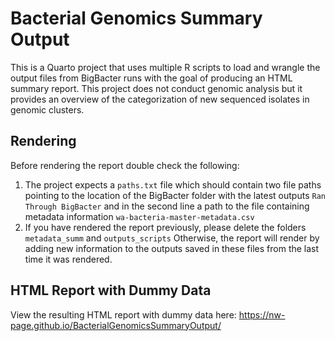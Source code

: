 # Bacterial Genomics Summary Output

This is a Quarto project that uses multiple R scripts to load and wrangle the output files from BigBacter runs with the goal of producing an HTML summary report.
This project does not conduct genomic analysis but it provides an overview of the categorization of new sequenced isolates in genomic clusters.

## Rendering

Before rendering the report double check the following:
1. The project expects a `paths.txt` file which should contain two file paths pointing to the location of the BigBacter folder with the latest outputs `Ran Through BigBacter` and in the second line a path to the file containing metadata information `wa-bacteria-master-metadata.csv`
2. If you have rendered the report previously, please delete the folders `metadata_summ` and `outputs_scripts` Otherwise, the report will render by adding new information to the outputs saved in these files from the last time it was rendered.

## HTML Report with Dummy Data

View the resulting HTML report with dummy data here: https://nw-page.github.io/BacterialGenomicsSummaryOutput/

